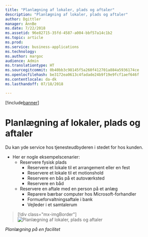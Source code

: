 ```yaml
---
title: "Planlægning af lokaler, plads og aftaler"
description: "Planlægning af lokaler, plads og aftaler"
author: Dgittler
manager: AnnBe
ms.date: 7/22/2018
ms.assetid: 96e82715-35fd-4587-a004-bbf57a14c1b2
ms.topic: article
ms.prod: 
ms.service: business-applications
ms.technology: 
ms.author: margoc
audience: Admin
ms.translationtype: HT
ms.sourcegitcommit: 0b40bb3c98145f5a260f412701a884a5936174ce
ms.openlocfilehash: be3172ea0613c4fadade24b9f19e9fcf1aef646f
ms.contentlocale: da-dk
ms.lasthandoff: 07/18/2018

---
```


[!include[banner](../../../../includes/banner.md)]


#  <a name="facility-scheduling"></a>Planlægning af lokaler, plads og aftaler

Du kan yde service hos tjenesteudbyderen i stedet for hos kunden.

* Her er nogle eksempelscenarier:
    * Reservere fysisk plads
        * Reservere et lokale til et arrangement eller en fest
        * Reservere et lokale til et motionshold
        * Reservere en bås på et autoværksted
        * Reservere en båd
    * Reservere en aftale med en person på et anlæg
        * Reparere bærbar computer hos Microsoft-forhandler
        * Formueforvaltningsaftale i bank
        * Vejleder i et samtalerum

> [!div class="mx-imgBorder"]
> ![](media/Facility-Scheduling.png "Planlægning af lokaler, plads og aftaler")
<!-- picture -->

*Planlægning på en facilitet*

